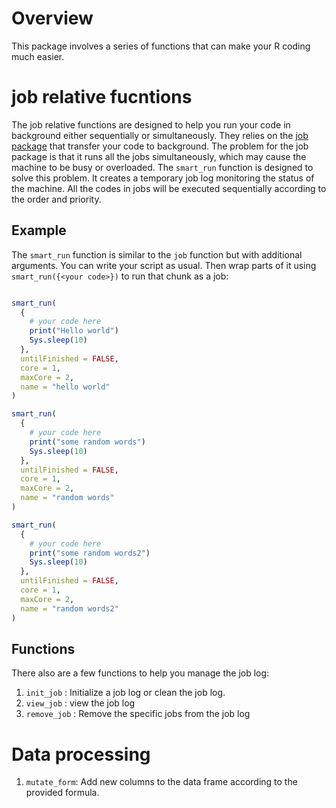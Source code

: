 # Overview
This package involves a series of functions that can make your R coding much easier.

# job relative fucntions

The job relative functions are designed to help you run your code in background either sequentially or simultaneously. They relies on the [job package](https://github.com/lindeloev/job) that transfer your code to background. The problem for the job package is that it runs all the jobs simultaneously, which may cause the machine to be busy or overloaded. The `smart_run` function is designed to solve this problem. It creates a temporary job log monitoring the status of the machine. All the codes in jobs will be executed sequentially according to the order and priority.

## Example

The `smart_run` function is similar to the `job` function but with additional arguments. You can write your script as usual. Then wrap parts of it using `smart_run({<your code>})` to run that chunk as a job:

``` R

smart_run(
  {
    # your code here
    print("Hello world")
    Sys.sleep(10)
  },
  untilFinished = FALSE,
  core = 1,
  maxCore = 2,
  name = "hello world"
)

smart_run(
  {
    # your code here
    print("some random words")
    Sys.sleep(10)
  },
  untilFinished = FALSE,
  core = 1,
  maxCore = 2,
  name = "random words"
)

smart_run(
  {
    # your code here
    print("some random words2")
    Sys.sleep(10)
  },
  untilFinished = FALSE,
  core = 1,
  maxCore = 2,
  name = "random words2"
)

```


## Functions

There also are a few functions to help you manage the job log:

1. `init_job` : Initialize a job log or clean the job log.
2. `view_job` : view the job log
3. `remove_job` : Remove the specific jobs from the job log

# Data processing
1. `mutate_form`: Add new columns to the data frame according to the provided formula.

